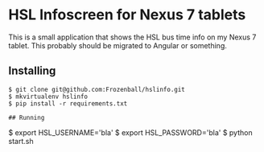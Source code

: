 # HSL Infoscreen for Nexus 7 tablets

This is a small application that shows the HSL bus time info on my Nexus 7 tablet.
This probably should be migrated to Angular or something.

## Installing

````
$ git clone git@github.com:Frozenball/hslinfo.git
$ mkvirtualenv hslinfo
$ pip install -r requirements.txt

## Running

````
$ export HSL_USERNAME='bla'
$ export HSL_PASSWORD='bla'
$ python start.sh
````
